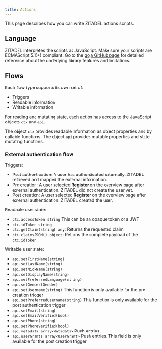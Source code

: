 ```yaml
---
title: Actions
---
```


This page describes how you can write ZITADEL actions scripts.

## Language
ZITADEL interpretes the scripts as JavaScript.
Make sure your scripts are ECMAScript 5.1(+) compliant.
Go to the [goja GitHub page](https://github.com/dop251/goja) for detailed reference about the underlying library features and limitations.

## Flows

Each flow type supports its own set of:
- Triggers
- Readable information
- Writable information

For reading and mutating state, each action has access to the JavaScript objects `ctx` and `api`.

The object `ctx` provides readable information as object properties and by callable functions.
The object `api` provides mutable properties and state mutating functions.

### External authentication flow

Triggers:
- Post authentication: A user has authenticated externally. ZITADEL retrieved and mapped the external information.
- Pre creation:  A user selected **Register** on the overview page after external authentication. ZITADEL did not create the user yet.
- Post creation: A user selected **Register** on the overview page after external authentication. ZITADEL created the user.

Readable user state:
- `ctx.accessToken string` This can be an opaque token or a JWT
- `ctx.idToken string`
- `ctx.getClaim(string) any`: Returns the requested claim
- `ctx.claimsJSON() object`: Returns the complete payload of the `ctx.idToken`

Writable user state:
- `api.setFirstName(string)`
- `api.setLastName(string)`
- `api.setNickName(string)`
- `api.setDisplayName(string)`
- `api.setPreferredLanguage(string)`
- `api.setGender(Gender)` <!-- TODO: What type is Gender? -->
- `api.setUsername(string)` This function is only available for the pre creation trigger
- `api.setPreferredUsername(string)` This function is only available for the post authentication trigger
- `api.setEmail(string)`
- `api.setEmailVerified(bool)`
- `api.setPhone(string)`
- `api.setPhoneVerified(bool)`
- `api.metadata array<Metadata>` Push entries. <!-- TODO: What type is Metadata? -->
- `api.userGrants array<UserGrant>` Push entries. This field is only available for the post creation trigger <!-- TODO: What type is UserGrant? -->
